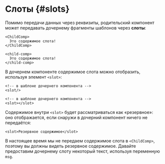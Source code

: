 # Слоты {#slots}

Помимо передачи данных через реквизиты, родительский компонент может передавать дочернему фрагменты шаблонов через **слоты**:

<div class="sfc">

```vue-html
<ChildComp>
  Это содержимое слота!
</ChildComp>
```

</div>
<div class="html">

```vue-html
<child-comp>
  Это содержимое слота!
</child-comp>
```

</div>

В дочернем компоненте содержимое слота можно отобразить, используя элемент `<slot>`:

<div class="sfc">

```vue-html
<!-- в шаблоне дочернего компонента -->
<slot/>
```

</div>
<div class="html">

```vue-html
<!-- в шаблоне дочернего компонента -->
<slot></slot>
```

</div>

Содержимое внутри `<slot>` будет рассматриваться как «резервное»: оно отображается, если снаружи в дочерний компонент ничего не передаётся:

```vue-html
<slot>Резервное содержимое</slot>
```

В настоящее время мы не передаем содержимое слота в `<ChildComp>`, поэтому вы должны видеть резервное содержимое. Давайте предоставим дочернему слоту некоторый текст, используя переменную `msg`.
